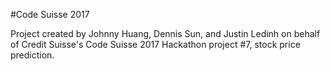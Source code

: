 #Code Suisse 2017

Project created by Johnny Huang, Dennis Sun, and Justin Ledinh on behalf of Credit Suisse's Code Suisse 2017 Hackathon project #7, stock price prediction.